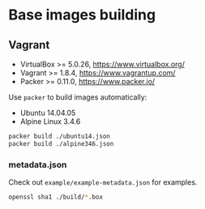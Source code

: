 # Base images building

## Vagrant

 * VirtualBox >= 5.0.26, https://www.virtualbox.org/
 * Vagrant >= 1.8.4, https://www.vagrantup.com/
 * Packer >= 0.11.0, https://www.packer.io/

Use `packer` to build images automatically:

 * Ubuntu 14.04.05
 * Alpine Linux 3.4.6

```bash
packer build ./ubuntu14.json
packer build ./alpine346.json
```

### metadata.json

Check out `example/example-metadata.json` for examples.

```bash
openssl sha1 ./build/*.box
```
